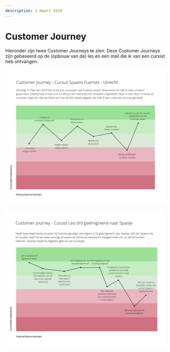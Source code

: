 ```yaml
---
description: 1 maart 2019
---
```


# Customer Journey

Hieronder zijn twee Customer Journeys te zien. Deze Customer Journeys zijn gebaseerd op de \(opbouw van de\) les en een mail die ik van een cursist heb ontvangen. 

![Customer Journey gebaseerd op de les van Fuentes \(participant observation\)](../../../.gitbook/assets/les.utrecht.jpg)

![Customer Journey gebaseerd op een mail van een cursist](../../../.gitbook/assets/cursist.leo.jpg)

